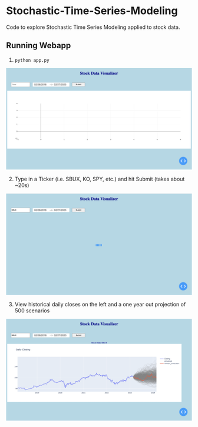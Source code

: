 # Stochastic-Time-Series-Modeling

Code to explore Stochastic Time Series Modeling applied to stock data.

## Running Webapp

1. `python app.py`

![image info](./images/on_load_screen.png)

2. Type in a Ticker (i.e. SBUX, KO, SPY, etc.) and hit Submit (takes about ~20s)

![image info](./images/loading.png)

3. View historical daily closes on the left and a one year out projection of 500 scenarios

![image info](./images/loaded.png)

